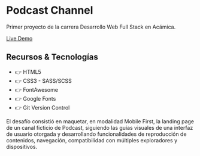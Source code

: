 # Podcast Channel

Primer proyecto de la carrera Desarrollo Web Full Stack en Acámica.

[Live Demo](https://arjusgit.github.io/podcast-channel/)

## Recursos & Tecnologías
* :point_right: HTML5
* :point_right: CSS3 - SASS/SCSS
* :point_right: FontAwesome
* :point_right: Google Fonts
* :point_right: Git Version Control

El desafío consistió en maquetar, en modalidad Mobile First, la landing page de un canal ficticio de Podcast, siguiendo las guías visuales de una interfaz de usuario otorgada y desarrollando funcionalidades de reproducción de contenidos, navegación, compatibilidad con múltiples exploradores y dispositivos.

